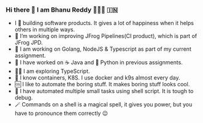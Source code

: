 ### Hi there 👋 I am Bhanu Reddy 👨🏽‍💻 🇮🇳

<!--

-->
- I 💙 building software products. It gives a lot of happiness when it helps others in multiple ways.
- 🔭 I’m working on improving JFrog Pipelines(CI product), which is part of JFrog JPD.
- 🏃 I am working on Golang, NodeJS & Typescript as part of my current assignment.
- 🚶 I have worked on ☕ Java and 🐍 Python in previous assignments.
- 🧑‍🚀 I am exploring TypeScript.
- 🐳 I know containers, K8S. I use docker and k9s almost every day.
- 🆒 I like to automate the boring stuff. It makes boring stuff looks cool.
- 🐚 I have automated multiple small tasks using shell script. It is tough to debug.
- 🪄 Commands on a shell is a magical spell, it gives you power, but you have to pronounce them correctly 😉
